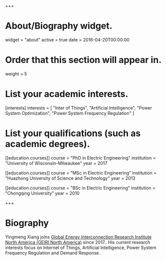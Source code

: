 +++
# About/Biography widget.
widget = "about"
active = true
date = 2016-04-20T00:00:00

# Order that this section will appear in.
weight = 5

# List your academic interests.
[interests]
  interests = [
    "Inter of Things",
	"Artificial Intelligence",
    "Power System Optimization",
	"Power System Frequency Regulation"
  ]

# List your qualifications (such as academic degrees).
[[education.courses]]
  course = "PhD in Electric Engineering"
  institution = "University of Wisconsin-Milwaukee"
  year = 2017

[[education.courses]]
  course = "MSc in Electric Engineering"
  institution = "Huazhong University of Science and Technology"
  year = 2013

[[education.courses]]
  course = "BSc in Electric Engineering"
  institution = "Chongqing University"
  year = 2010
 
+++

# Biography
Yingmeng Xiang joins [Global Energy Interconnection Research Institute North America (GEIRI North America)](https://www.geirina.net/research/2) since 2017.. His current research interests focus on Internet of Things, Artificial Intelligence, Power System Frequency Regulation and Demand Response.
